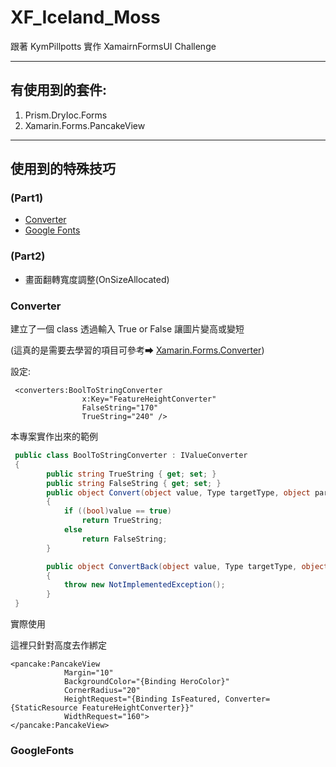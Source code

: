 # XF_Iceland_Moss

跟著 KymPillpotts 實作 XamairnFormsUI Challenge

---

## 有使用到的套件:

1. Prism.DryIoc.Forms
2. Xamarin.Forms.PancakeView

---

## 使用到的特殊技巧

### (Part1)

- [Converter](#Converter)
- [Google Fonts](#GoogleFonts)

### (Part2)

- 畫面翻轉寬度調整(OnSizeAllocated)



### Converter

建立了一個 class 透過輸入 True or False 讓圖片變高或變短

(這真的是需要去學習的項目可參考➡ [Xamarin.Forms.Converter](https://docs.microsoft.com/zh-tw/xamarin/xamarin-forms/app-fundamentals/data-binding/converters))



設定:

```xaml
 <converters:BoolToStringConverter
                x:Key="FeatureHeightConverter"
                FalseString="170"
                TrueString="240" />
```

本專案實作出來的範例

```c#
 public class BoolToStringConverter : IValueConverter
 {
        public string TrueString { get; set; }
        public string FalseString { get; set; }
        public object Convert(object value, Type targetType, object parameter, CultureInfo culture)
        {
            if ((bool)value == true)
                return TrueString;
            else
                return FalseString;
        }

        public object ConvertBack(object value, Type targetType, object parameter, CultureInfo culture)
        {
            throw new NotImplementedException();
        }
 }
```



實際使用

這裡只針對高度去作綁定

```xaml
<pancake:PancakeView
            Margin="10"
            BackgroundColor="{Binding HeroColor}"
            CornerRadius="20"
            HeightRequest="{Binding IsFeatured, Converter={StaticResource FeatureHeightConverter}}"
            WidthRequest="160">
</pancake:PancakeView>
```



### GoogleFonts
